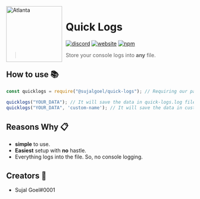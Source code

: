 <img width="150" height="150" align="left" style="float: left; margin: 0 10px 0 0;" alt="Atlanta" src="https://cdn.discordapp.com/attachments/787614573833486376/798170524794355752/quick-logs.png"> 
 
# Quick Logs

[![discord](https://img.shields.io/discord/788857247337938945.svg?logo=discord&colorB=7289DA)](http://db.quickdevs.studio/discord)
[![website](https://img.shields.io/website?down_color=ff0000&down_message=offline&up_color=00ff00&up_message=online&url=https://db.quickdevs.studio)](https://db.quickdevs.studio)
[![npm](https://img.shields.io/npm/v/@sujalgoel/quick-logs)](https://npmjs.org/@sujalgoel/quick-logs)

> Store your console logs into **any** file.

## How to use 📚

```js
const quicklogs = require("@sujalgoel/quick-logs"); // Requiring our package.

quicklogs("YOUR_DATA"); // It will save the data in quick-logs.log file.
quicklogs("YOUR_DATA", 'custom-name'); // It will save the data in custom-name file.
```

## Reasons **Why** 📋

- **simple** to use.
- **Easiest** setup with **no** hastle.
- Everything logs into the file. So, no console logging.

## **Creators** 💖

- Sujal Goel#0001